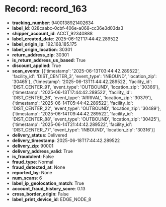 # Record: record_163

- **tracking_number**: 9400138921402634
- **label_id**: 028caabc-0cbf-406e-a068-cc36e3d03da3
- **shipper_account_id**: ACCT_92340888
- **label_created_date**: 2025-06-12T17:44:42.289522
- **label_origin_ip**: 192.168.185.175
- **label_origin_location**: 30301
- **return_address_zip**: 30301
- **is_return_address_us_based**: True
- **discount_applied**: True
- **scan_events**: [{'timestamp': '2025-06-13T03:44:42.289522', 'facility_id': 'DIST_CENTER_3', 'event_type': 'INBOUND', 'location_zip': '30465'}, {'timestamp': '2025-06-13T11:44:42.289522', 'facility_id': 'DIST_CENTER_91', 'event_type': 'OUTBOUND', 'location_zip': '30366'}, {'timestamp': '2025-06-13T17:44:42.289522', 'facility_id': 'DIST_CENTER_26', 'event_type': 'ARRIVAL', 'location_zip': '30379'}, {'timestamp': '2025-06-14T05:44:42.289522', 'facility_id': 'DIST_CENTER_22', 'event_type': 'OUTBOUND', 'location_zip': '30489'}, {'timestamp': '2025-06-14T09:44:42.289522', 'facility_id': 'DIST_CENTER_88', 'event_type': 'OUTBOUND', 'location_zip': '30425'}, {'timestamp': '2025-06-14T21:44:42.289522', 'facility_id': 'DIST_CENTER_77', 'event_type': 'INBOUND', 'location_zip': '30316'}]
- **delivery_status**: Delivered
- **delivery_timestamp**: 2025-06-18T17:44:42.289522
- **delivery_zip**: 90001
- **delivery_address_valid**: True
- **is_fraudulent**: False
- **fraud_type**: Normal
- **fraud_detected_at**: None
- **reported_by**: None
- **num_scans**: 6
- **label_ip_geolocation_match**: True
- **account_fraud_history_score**: 0.13
- **cross_border_origin**: False
- **label_print_device_id**: EDGE_NODE_8